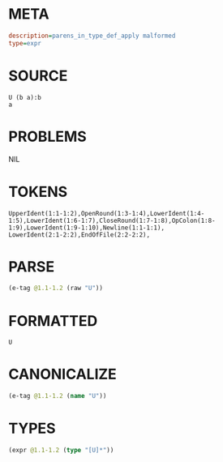 # META
~~~ini
description=parens_in_type_def_apply malformed
type=expr
~~~
# SOURCE
~~~roc
U (b a):b
a
~~~
# PROBLEMS
NIL
# TOKENS
~~~zig
UpperIdent(1:1-1:2),OpenRound(1:3-1:4),LowerIdent(1:4-1:5),LowerIdent(1:6-1:7),CloseRound(1:7-1:8),OpColon(1:8-1:9),LowerIdent(1:9-1:10),Newline(1:1-1:1),
LowerIdent(2:1-2:2),EndOfFile(2:2-2:2),
~~~
# PARSE
~~~clojure
(e-tag @1.1-1.2 (raw "U"))
~~~
# FORMATTED
~~~roc
U
~~~
# CANONICALIZE
~~~clojure
(e-tag @1.1-1.2 (name "U"))
~~~
# TYPES
~~~clojure
(expr @1.1-1.2 (type "[U]*"))
~~~
